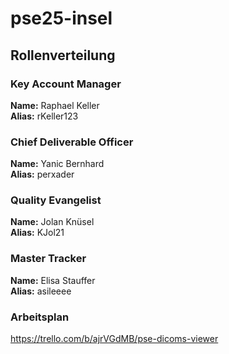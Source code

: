 # pse25-insel

## Rollenverteilung

### Key Account Manager
**Name:** Raphael Keller  
**Alias:** rKeller123  

### Chief Deliverable Officer
**Name:** Yanic Bernhard  
**Alias:** perxader  

### Quality Evangelist
**Name:** Jolan Knüsel  
**Alias:** KJol21  

### Master Tracker
**Name:** Elisa Stauffer  
**Alias:** asileeee  

### Arbeitsplan
https://trello.com/b/ajrVGdMB/pse-dicoms-viewer
